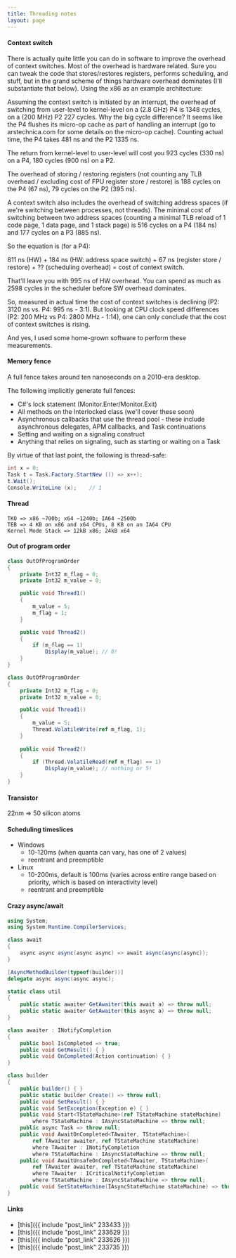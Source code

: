 ```yaml
---
title: Threading notes
layout: page
---
```

#### Context switch

There is actually quite little you can do in software to improve the overhead of context switches. Most of the overhead is hardware related. Sure you can tweak the code that stores/restores registers, performs scheduling, and stuff, but in the grand scheme of things hardware overhead dominates (I'll substantiate that below). Using the x86 as an example architecture:

Assuming the context switch is initiated by an interrupt, the overhead of switching from user-level to kernel-level on a (2.8 GHz) P4 is 1348 cycles, on a (200 MHz) P2 227 cycles. Why the big cycle difference? It seems like the P4 flushes its micro-op cache as part of handling an interrupt (go to arstechnica.com for some details on the micro-op cache). Counting actual time, the P4 takes 481 ns and the P2 1335 ns.

The return from kernel-level to user-level will cost you 923 cycles (330 ns) on a P4, 180 cycles (900 ns) on a P2.

The overhead of storing / restoring registers (not counting any TLB overhead / excluding cost of FPU register store / restore) is 188 cycles on the P4 (67 ns), 79 cycles on the P2 (395 ns).

A context switch also includes the overhead of switching address spaces (if we're switching between processes, not threads). The minimal cost of switching between two address spaces (counting a minimal TLB reload of 1 code page, 1 data page, and 1 stack page) is 516 cycles on a P4 (184 ns) and 177 cycles on a P3 (885 ns).

So the equation is (for a P4):

811 ns (HW) + 184 ns (HW: address space switch) + 67 ns (register store / restore) + ?? (scheduling overhead) = cost of context switch.

That'll leave you with 995 ns of HW overhead. You can spend as much as 2598 cycles in the scheduler before SW overhead dominates.

So, measured in actual time the cost of context switches is declining (P2: 3120 ns vs. P4: 995 ns - 3:1). But looking at CPU clock speed differences (P2: 200 MHz vs P4: 2800 MHz - 1:14), one can only conclude that the cost of context switches is rising.

And yes, I used some home-grown software to perform these measurements.

#### Memory fence

A full fence takes around ten nanoseconds on a 2010-era desktop.

The following implicitly generate full fences:

* C#'s lock statement (Monitor.Enter/Monitor.Exit)
* All methods on the Interlocked class (we'll cover these soon)
* Asynchronous callbacks that use the thread pool - these include asynchronous delegates, APM callbacks, and Task continuations
* Setting and waiting on a signaling construct
* Anything that relies on signaling, such as starting or waiting on a Task

By virtue of that last point, the following is thread-safe:

```csharp
int x = 0;
Task t = Task.Factory.StartNew (() => x++);
t.Wait();
Console.WriteLine (x);    // 1
```

#### Thread

```text
TKO => x86 ~700b; x64 ~1240b; IA64 ~2500b
TEB => 4 KB on x86 and x64 CPUs, 8 KB on an IA64 CPU
Kernel Mode Stack => 12kB x86; 24kB x64
```

#### Out of program order

```csharp
class OutOfProgramOrder 
{ 
	private Int32 m_flag = 0; 
	private Int32 m_value = 0;

	public void Thread1() 
	{ 
		m_value = 5; 
		m_flag = 1; 
	}

	public void Thread2() 
	{ 
		if (m_flag == 1) 
			Display(m_value); // 0! 
	}
}
```

```csharp
class OutOfProgramOrder 
{ 
	private Int32 m_flag = 0; 
	private Int32 m_value = 0;

	public void Thread1() 
	{ 
		m_value = 5; 
		Thread.VolatileWrite(ref m_flag, 1); 
	}
	
	public void Thread2() 
	{ 
		if (Thread.VolatileRead(ref m_flag) == 1) 
			Display(m_value); // nothing or 5!
	}
}
```

#### Transistor

22nm => 50 silicon atoms

#### Scheduling timeslices

* Windows
	* 10-120ms (when quanta can vary, has one of 2 values)
	* reentrant and preemptible
* Linux
	* 10-200ms, default is 100ms (varies across entire range based on priority, which is based on interactivity level)
	* reentrant and preemptible

#### Crazy async/await

```csharp
using System;
using System.Runtime.CompilerServices;

class await
{
	async async async(async async) => await async(async(async));
}

[AsyncMethodBuilder(typeof(builder))]
delegate async async(async async);

static class util
{
	public static awaiter GetAwaiter(this await a) => throw null;
	public static awaiter GetAwaiter(this async a) => throw null;
}

class awaiter : INotifyCompletion
{
	public bool IsCompleted => true;
	public void GetResult() { }
	public void OnCompleted(Action continuation) { }
}

class builder
{
	public builder() { }
	public static builder Create() => throw null;
	public void SetResult() { }
	public void SetException(Exception e) { }
	public void Start<TStateMachine>(ref TStateMachine stateMachine)
		where TStateMachine : IAsyncStateMachine => throw null;
	public async Task => throw null;
	public void AwaitOnCompleted<TAwaiter, TStateMachine>(
		ref TAwaiter awaiter, ref TStateMachine stateMachine)
		where TAwaiter : INotifyCompletion
		where TStateMachine : IAsyncStateMachine => throw null;
	public void AwaitUnsafeOnCompleted<TAwaiter, TStateMachine>(
		ref TAwaiter awaiter, ref TStateMachine stateMachine)
		where TAwaiter : ICriticalNotifyCompletion
		where TStateMachine : IAsyncStateMachine => throw null;
	public void SetStateMachine(IAsyncStateMachine stateMachine) => throw null;
}
```

#### Links

* [this]({{ include "post_link" 233433 }})
* [this]({{ include "post_link" 233629 }})
* [this]({{ include "post_link" 233626 }}) 
* [this]({{ include "post_link" 233735 }})